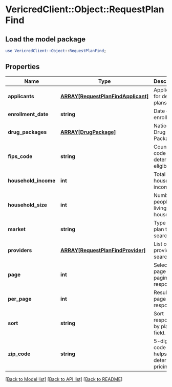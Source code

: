 # VericredClient::Object::RequestPlanFind

## Load the model package
```perl
use VericredClient::Object::RequestPlanFind;
```

## Properties
Name | Type | Description | Notes
------------ | ------------- | ------------- | -------------
**applicants** | [**ARRAY[RequestPlanFindApplicant]**](RequestPlanFindApplicant.md) | Applicants for desired plans. | [optional] 
**enrollment_date** | **string** | Date of enrollment | [optional] 
**drug_packages** | [**ARRAY[DrugPackage]**](DrugPackage.md) | National Drug Code Package Id | [optional] 
**fips_code** | **string** | County code to determine eligibility | [optional] 
**household_income** | **int** | Total household income. | [optional] 
**household_size** | **int** | Number of people living in household. | [optional] 
**market** | **string** | Type of plan to search for. | [optional] 
**providers** | [**ARRAY[RequestPlanFindProvider]**](RequestPlanFindProvider.md) | List of providers to search for. | [optional] 
**page** | **int** | Selected page of paginated response. | [optional] 
**per_page** | **int** | Results per page of response. | [optional] 
**sort** | **string** | Sort responses by plan field. | [optional] 
**zip_code** | **string** | 5-digit zip code - this helps determine pricing. | [optional] 

[[Back to Model list]](../README.md#documentation-for-models) [[Back to API list]](../README.md#documentation-for-api-endpoints) [[Back to README]](../README.md)


